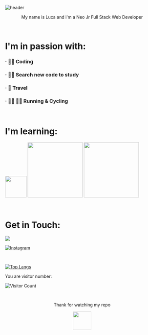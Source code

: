 ![header](https://capsule-render.vercel.app/api?type=rect&color=333333&height=180&section=header&text=Hello%20Dev%20🙋&fontSize=50&fontAlign=50&fontColor=FFFFFF)

<p align=center>My name is Luca and i'm a Neo Jr Full Stack Web Developer </p>

</br>

<h1> I'm in passion with: </h1>
<h3>&#183; 👨‍💻 Coding</h3>
<h3>&#183; 🕵️‍♂️ Search new code to study</h3>
<h3>&#183; 🛫 Travel</h3>
<h3>&#183; 🏃‍♂️ 🚵‍♂️ Running & Cycling </h3>

</br>

<h1> I'm learning: </h1>
<p><img src="https://upload.wikimedia.org/wikipedia/commons/thumb/9/95/Vue.js_Logo_2.svg/1024px-Vue.js_Logo_2.svg.png" width="70">  <img src="https://res.cloudinary.com/dtfbvvkyp/image/upload/v1566331377/laravel-logolockup-cmyk-red.svg" width="180"> <img src="https://upload.wikimedia.org/wikipedia/commons/thumb/c/ca/AngularJS_logo.svg/1390px-AngularJS_logo.svg.png" width="180"></p> 

</br>

<h1> Get in Touch: </h1>

<a href="https://therunnerpost.it">
  
![](https://img.shields.io/badge/💻%20Site-therunnerpost.it-informational?style=flat&logo=data:image/svg%2bxml;base64,<BASE64_DATA>)

</a>

<a href="https://www.instagram.com/therunnerpost/">
  
![Instagram](https://img.shields.io/badge/📱%20Instagram-therunnerpost-informational?style=flat&logo=data:image/svg%2bxml;base64,<BASE64_DATA>)

</a>

</br>

[![Top Langs](https://github-readme-stats.vercel.app/api/top-langs/?username=Ljnce&layout=compact)](https://github.com/anuraghazra/github-readme-stats)

<p> You are visitor number: </p>

![Visitor Count](https://profile-counter.glitch.me/Ljnce/count.svg)

</br>

<p align=center> Thank for watching my repo</p>
<p align=center><img src="https://raw.githubusercontent.com/MartinHeinz/MartinHeinz/master/wave.gif" width="60px">
